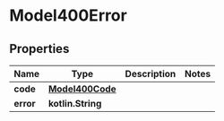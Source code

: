 
# Model400Error

## Properties
Name | Type | Description | Notes
------------ | ------------- | ------------- | -------------
**code** | [**Model400Code**](Model400Code.md) |  | 
**error** | **kotlin.String** |  | 



